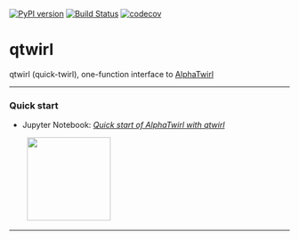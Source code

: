[![PyPI version](https://badge.fury.io/py/qtwirl.svg)](https://badge.fury.io/py/qtwirl) [![Build Status](https://travis-ci.org/alphatwirl/qtwirl.svg?branch=master)](https://travis-ci.org/alphatwirl/qtwirl) [![codecov](https://codecov.io/gh/alphatwirl/qtwirl/branch/master/graph/badge.svg)](https://codecov.io/gh/alphatwirl/qtwirl)

# qtwirl

qtwirl (quick-twirl), one-function interface to [AlphaTwirl](https://github.com/alphatwirl/alphatwirl)

***

### Quick start

- Jupyter Notebook: [*Quick start of AlphaTwirl with qtwirl*](https://github.com/alphatwirl/notebook-tutorial-2018-08/blob/master/tutorial_01.ipynb)<br />

&nbsp;&nbsp;&nbsp;&nbsp;&nbsp;&nbsp;&nbsp;&nbsp;[<img src="https://swanserver.web.cern.ch/swanserver/images/badge_swan_white_150.png" width="150">](https://cern.ch/swanserver/cgi-bin/go?projurl=https://github.com/alphatwirl/notebook-tutorial-2018-08.git)

***
